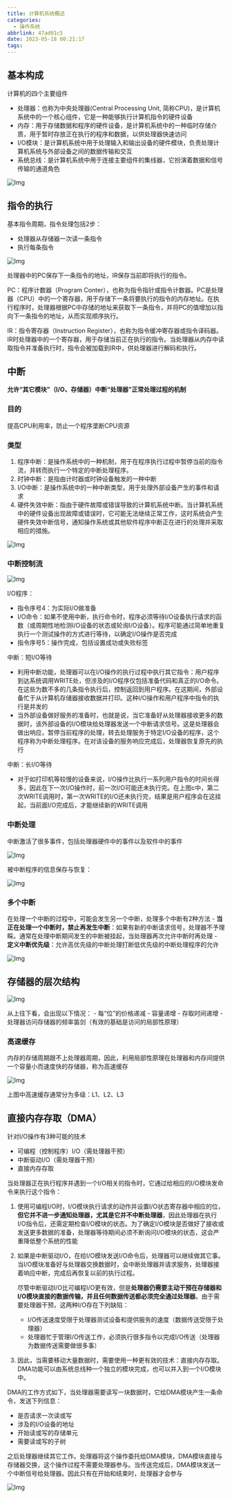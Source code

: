 ```yaml
---
title: 计算机系统概述
categories:
  - 操作系统
abbrlink: 47ad01c5
date: 2023-05-18 00:21:17
tags:
---
```


## 基本构成

计算机的四个主要组件
- 处理器：也称为中央处理器(Central Processing Unit, 简称CPU)，是计算机系统中的一个核心组件，它是一种能够执行计算机指令的硬件设备
- 内存：用于存储数据和程序的硬件设备，是计算机系统中的一种临时存储介质，用于暂时存放正在执行的程序和数据，以供处理器快速访问
- I/O模块：是计算机系统中用于处理输入和输出设备的硬件模块，负责处理计算机系统与外部设备之间的数据传输和交互
- 系统总线：是计算机系统中用于连接主要组件的集线器，它扮演着数据和信号传输的通道角色


![Img](https://cdn.jsdelivr.net/gh/zhangyufeng0123/ImageHosting/img/yank-note-picgo-img-20230516203050.png)

## 指令的执行
基本指令周期，指令处理包括2步：
- 处理器从存储器一次读一条指令
- 执行每条指令

![Img](https://cdn.jsdelivr.net/gh/zhangyufeng0123/ImageHosting/img/yank-note-picgo-img-20230516204104.png)

处理器中的PC保存下一条指令的地址，IR保存当前即将执行的指令。

PC：程序计数器（Program Conter），也称为指令指针或指令计数器。PC是处理器（CPU）中的一个寄存器，用于存储下一条将要执行的指令的内存地址。在执行程序时，处理器根据PC中存储的地址来获取下一条指令，并将PC的值增加以指向下一条指令的地址，从而实现顺序执行。
    
IR：指令寄存器（Instruction Register），也称为指令缓冲寄存器或指令译码器。IR时处理器中的一个寄存器，用于存储当前正在执行的指令。当处理器从内存中读取指令并准备执行时，指令会被加载到IR中，供处理器进行解码和执行。

## 中断

**允许“其它模块”（I/O、存储器）中断“处理器”正常处理过程的机制**

### 目的

提高CPU利用率，防止一个程序垄断CPU资源

### 类型

1. 程序中断：是操作系统中的一种机制，用于在程序执行过程中暂停当前的指令流，并转而执行一个特定的中断处理程序。
2. 时钟中断：是指由计时器或时钟设备触发的一种中断
3. I/O中断：是操作系统中的一种中断类型，用于处理外部设备产生的事件和请求
4. 硬件失效中断：指由于硬件故障或错误导致的计算机系统中断。当计算机系统中的硬件设备出现故障或错误时，它可能无法继续正常工作，这时系统会产生硬件失效中断信号，通知操作系统或其他软件程序中断正在进行的处理并采取相应的措施。

![Img](https://cdn.jsdelivr.net/gh/zhangyufeng0123/ImageHosting/img/yank-note-picgo-img-20230516204925.png)

### 中断控制流

![Img](https://cdn.jsdelivr.net/gh/zhangyufeng0123/ImageHosting/img/yank-note-picgo-img-20230516210016.png)

I/O程序：
- 指令序号4：为实际I/O做准备
- I/O命令：如果不使用中断，执行命令时，程序必须等待I/O设备执行请求的函数（或周期性地检测I/O设备的状态或轮询I/O设备）。程序可能通过简单地重复执行一个测试操作的方式进行等待，以确定I/O操作是否完成
- 指令序号5：操作完成，包括设置成功或失败标签

中断：短I/O等待
- 利用中断功能，处理器可以在I/O操作的执行过程中执行其它指令：用户程序到达系统调用WRITE处，但涉及的I/O程序仅包括准备代码和真正的I/O命令。在这些为数不多的几条指令执行后，控制返回到用户程序。在这期间，外部设备忙于从计算机存储器接收数据并打印。这种I/O操作和用户程序中指令的执行是并发的
- 当外部设备做好服务的准备时，也就是说，当它准备好从处理器接收更多的数据时，该外部设备的I/O模块给处理器发送一个中断请求信号。这是处理器会做出响应，暂停当前程序的处理，转去处理服务于特定I/O设备的程序，这个程序称为中断处理程序。在对该设备的服务响应完成后，处理器恢复原先的执行

中断：长I/O等待
- 对于如打印机等较慢的设备来说，I/O操作比执行一系列用户指令的时间长得多，因此在下一次I/O操作时，前一次I/O可能还未执行完。在上图c中，第二次WRITE调用时，第一次WRITE的I/O还未执行完，结果是用户程序会在这挂起，当前面I/O完成后，才能继续新的WRITE调用

### 中断处理

中断激活了很多事件，包括处理器硬件中的事件以及软件中的事件

![Img](https://cdn.jsdelivr.net/gh/zhangyufeng0123/ImageHosting/img/yank-note-picgo-img-20230516211026.png)

被中断程序的信息保存与恢复：

![Img](https://cdn.jsdelivr.net/gh/zhangyufeng0123/ImageHosting/img/yank-note-picgo-img-20230517234021.png)

### 多个中断

在处理一个中断的过程中，可能会发生另一个中断，处理多个中断有2种方法
    - **当正在处理一个中断时，禁止再发生中断**：如果有新的中断请求信号，处理器不予理睬。通常在处理中断期间发生的中断被挂起，当处理器再次允许中断时再处理
    - **定义中断优先级**：允许高优先级的中断处理打断低优先级的中断处理程序的允许

![Img](https://cdn.jsdelivr.net/gh/zhangyufeng0123/ImageHosting/img/yank-note-picgo-img-20230517234241.png)

## 存储器的层次结构

![Img](https://cdn.jsdelivr.net/gh/zhangyufeng0123/ImageHosting/img/yank-note-picgo-img-20230517234331.png)

从上往下看，会出现以下情况：
    - 每“位”的价格递减
    - 容量递增
    - 存取时间递增
    - 处理器访问存储器的频率笛剑（有效的基础是访问的局部性原理）

### 高速缓存

内存的存储周期跟不上处理器周期，因此，利用局部性原理在处理器和内存间提供一个容量小而速度快的存储器，称为高速缓存

![Img](https://cdn.jsdelivr.net/gh/zhangyufeng0123/ImageHosting/img/yank-note-picgo-img-20230517234533.png)

上图中高速缓存通常分为多级：L1、L2、L3

## 直接内存存取（DMA）

针对I/O操作有3种可能的技术
- 可编程（控制程序）I/O（需处理器干预）
- 中断驱动I/O（需处理器干预）
- 直接内存存取

当处理器正在执行程序并遇到一个I/O相关的指令时，它通过给相应的I/O模块发命令来执行这个指令：
1. 使用可编程I/O时，I/O模块执行请求的动作并设置I/O状态寄存器中相应的位，**但它并不进一步通知处理器，尤其是它并不中断处理器**，因此处理器在执行I/O指令后，还需定期检查I/O模块的状态。为了确定I/O模块是否做好了接收或发送更多数据的准备，处理器等待期间必须不断询问I/O模块的状态，这会严重降低整个系统的性能
2. 如果是中断驱动I/O，在给I/O模块发送I/O命令后，处理器可以继续做其它事。当I/O模块准备好与处理器交换数据时，会中断处理器并请求服务，处理器接着响应中断，完成后再恢复以前的执行过程。

    尽管中断驱动I/O比可编程I/O更有效，但是**处理器仍需要主动干预在存储器和I/O模块直接的数据传输，并且任何数据传送都必须完全通过处理器**。由于需要处理器干预，这两种I/O存在下列缺陷：
    - I/O传送速度受限于处理器测试设备和提供服务的速度（数据传送受限于处理器）
    - 处理器忙于管理I/O传送工作，必须执行很多指令以完成I/O传送（处理器为数据传送需要做很多事）

3. 因此，当需要移动大量数据时，需要使用一种更有效的技术：直接内存存取。DMA功能可以由系统总线种一个独立的模块完成，也可以并入到一个I/O模块中。

DMA的工作方式如下，当处理器需要读写一块数据时，它给DMA模块产生一条命令，发送下列信息：
- 是否请求一次读或写
- 涉及的I/O设备的地址
- 开始读或写的存储单元
- 需要读或写的子树

之后处理器继续其它工作。处理器将这个操作委托给DMA模块，DMA模块直接与存储器交换，这个操作过程不需要处理器参与。当传送完成后，DMA模块发送一个中断信号给处理器。因此只有在开始和结束时，处理器才会参与

![Img](https://cdn.jsdelivr.net/gh/zhangyufeng0123/ImageHosting/img/yank-note-picgo-img-20230518000544.png)

